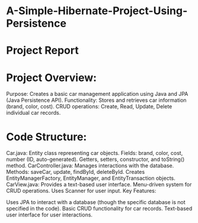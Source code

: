 # A-Simple-Hibernate-Project-Using-Persistence


# Project Report

# Project Overview:

Purpose: Creates a basic car management application using Java and JPA (Java Persistence API).
Functionality:
Stores and retrieves car information (brand, color, cost).
CRUD operations: Create, Read, Update, Delete individual car records.

# Code Structure:
Car.java: Entity class representing car objects.
Fields: brand, color, cost, number (ID, auto-generated).
Getters, setters, constructor, and toString() method.
CarController.java: Manages interactions with the database.
Methods: saveCar, update, findById, deleteById.
Creates EntityManagerFactory, EntityManager, and EntityTransaction objects.
CarView.java: Provides a text-based user interface.
Menu-driven system for CRUD operations.
Uses Scanner for user input.
Key Features:

Uses JPA to interact with a database (though the specific database is not specified in the code).
Basic CRUD functionality for car records.
Text-based user interface for user interactions.
